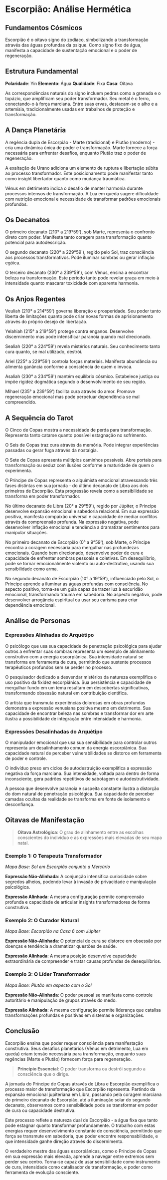# Escorpião: Análise Hermética 

## Fundamentos Cósmicos

Escorpião é o oitavo signo do zodíaco, simbolizando a transformação através das águas profundas da psique. Como signo fixo de água, manifesta a capacidade de sustentação emocional e o poder de regeneração.

## Estrutura Fundamental

**Polaridade**: Yin
**Elemento**: Água
**Qualidade**: Fixa
**Casa**: Oitava

As correspondências naturais do signo incluem pedras como a granada e o topázio, que amplificam seu poder transformador. Seu metal é o ferro, conectando-o à força marciana. Entre suas ervas, destacam-se o alho e a artemísia, tradicionalmente usadas em trabalhos de proteção e transformação.

## A Dança Planetária

A regência dupla de Escorpião - Marte (tradicional) e Plutão (moderno) - cria uma dinâmica única de poder e transformação. Marte fornece a força necessária para enfrentar desafios, enquanto Plutão traz o poder de regeneração.

A exaltação de Urano adiciona um elemento de ruptura e libertação súbita ao processo transformador. Este posicionamento pode manifestar tanto como insight libertador quanto como mudança traumática.

Vênus em detrimento indica o desafio de manter harmonia durante processos intensos de transformação. A Lua em queda sugere dificuldade com nutrição emocional e necessidade de transformar padrões emocionais profundos.

## Os Decanatos

O primeiro decanato (210° a 219°59'), sob Marte, representa o confronto direto com poder. Manifesta tanto coragem para transformação quanto potencial para autodescrição.

O segundo decanato (220° a 229°59'), regido pelo Sol, traz consciência aos processos transformativos. Pode iluminar sombras ou gerar inflação egóica.

O terceiro decanato (230° a 239°59'), com Vênus, ensina a encontrar beleza na transformação. Este período tanto pode revelar graça em meio à intensidade quanto mascarar toxicidade com aparente harmonia.

## Os Anjos Regentes

Veuliah (210° a 214°59') governa liberação e prosperidade. Seu poder tanto liberta de limitações quanto pode criar novas formas de aprisionamento através do próprio desejo de libertação.

Yelahiah (215° a 219°59') protege contra enganos. Desenvolve discernimento mas pode intensificar paranoia quando mal direcionado.

Sealiah (220° a 224°59') revela mistérios naturais. Seu conhecimento tanto cura quanto, se mal utilizado, destrói.

Ariel (225° a 229°59') controla forças materiais. Manifesta abundância ou alimenta ganância conforme a consciência de quem o invoca.

Asaliah (230° a 234°59') mantém equilíbrio cósmico. Estabelece justiça ou impõe rigidez dogmática segundo o desenvolvimento de seu regido.

Mihael (235° a 239°59') facilita cura através do amor. Promove regeneração emocional mas pode perpetuar dependência se mal compreendido.

## A Sequência do Tarot

O Cinco de Copas mostra a necessidade de perda para transformação. Representa tanto catarse quanto possível estagnação no sofrimento.

O Seis de Copas traz cura através da memória. Pode integrar experiências passadas ou gerar fuga através da nostalgia.

O Sete de Copas apresenta múltiplos caminhos possíveis. Abre portais para transformação ou seduz com ilusões conforme a maturidade de quem o experimenta.

O Príncipe de Copas representa o alquimista emocional atravessando três fases distintas em sua jornada - do último decanato de Libra aos dois primeiros de Escorpião. Esta progressão revela como a sensibilidade se transforma em poder transformador.

No último decanato de Libra (20° a 29°59'), regido por Júpiter, o Príncipe desenvolve expansão emocional e sabedoria relacional. Em sua expressão positiva, manifesta compaixão universal e capacidade de mediar conflitos através da compreensão profunda. Na expressão negativa, pode desenvolver inflação emocional e tendência a dramatizar sentimentos para manipular situações.

No primeiro decanato de Escorpião (0° a 9°59'), sob Marte, o Príncipe encontra a coragem necessária para mergulhar nas profundezas emocionais. Quando bem direcionado, desenvolve poder de cura e capacidade de enfrentar sombras pessoais e coletivas. Em desequilíbrio, pode se tornar emocionalmente violento ou auto-destrutivo, usando sua sensibilidade como arma.

No segundo decanato de Escorpião (10° a 19°59'), influenciado pelo Sol, o Príncipe aprende a iluminar as águas profundas com consciência. No aspecto positivo, torna-se um guia capaz de trazer luz à escuridão emocional, transformando trauma em sabedoria. No aspecto negativo, pode desenvolver arrogância espiritual ou usar seu carisma para criar dependência emocional.

## Análise de Personas

### Expressões Alinhadas do Arquétipo

O psicólogo que usa sua capacidade de penetração psicológica para ajudar outros a enfrentar suas sombras representa um exemplo de alinhamento construtivo com a energia escorpiânica. Sua intensidade natural se transforma em ferramenta de cura, permitindo que sustente processos terapêuticos profundos sem se perder no processo.

O pesquisador dedicado a desvendar mistérios da natureza exemplifica o uso positivo da fixidez escorpiânica. Sua persistência e capacidade de mergulhar fundo em um tema resultam em descobertas significativas, transformando obsessão natural em contribuição científica.

O artista que transmuta experiências dolorosas em obras profundas demonstra a expressão venusiana positiva mesmo em detrimento. Sua capacidade de encontrar beleza nas sombras e transformar dor em arte ilustra a possibilidade de integração entre intensidade e harmonia.

### Expressões Desalinhadas do Arquétipo

O manipulador emocional que usa sua sensibilidade para controlar outros representa um desalinhamento comum da energia escorpiânica. Sua capacidade natural de perceber vulnerabilidades se distorce em ferramenta de poder e controle.

O indivíduo preso em ciclos de autodestruição exemplifica a expressão negativa da força marciana. Sua intensidade, voltada para dentro de forma inconsciente, gera padrões repetitivos de sabotagem e autodestrutividade.

A pessoa que desenvolve paranoia e suspeita constante ilustra a distorção do dom natural de penetração psicológica. Sua capacidade de perceber camadas ocultas da realidade se transforma em fonte de isolamento e desconfiança.

## Oitavas de Manifestação

> **Oitava Astrológica**: O grau de alinhamento entre as escolhas conscientes do indivíduo e as expressões mais elevadas de seu mapa natal.

### Exemplo 1: O Terapeuta Transformador
*Mapa Base: Sol em Escorpião conjunto a Mercúrio*

**Expressão Não-Alinhada**:
A conjunção intensifica curiosidade sobre segredos alheios, podendo levar à invasão de privacidade e manipulação psicológica.

**Expressão Alinhada**:
A mesma configuração permite compreensão profunda e capacidade de articular insights transformadores de forma construtiva.

### Exemplo 2: O Curador Natural
*Mapa Base: Escorpião na Casa 6 com Júpiter*

**Expressão Não-Alinhada**:
O potencial de cura se distorce em obsessão por doenças e tendência a dramatizar questões de saúde.

**Expressão Alinhada**:
A mesma posição desenvolve capacidade extraordinária de compreender e tratar causas profundas de desequilíbrios.

### Exemplo 3: O Líder Transformador
*Mapa Base: Plutão em aspecto com o Sol*

**Expressão Não-Alinhada**:
O poder pessoal se manifesta como controle autoritário e manipulação de grupos através do medo.

**Expressão Alinhada**:
A mesma configuração permite liderança que catalisa transformações profundas e positivas em sistemas e organizações.

## Conclusão

Escorpião ensina que poder requer consciência para manifestação construtiva. Seus desafios planetários (Vênus em detrimento, Lua em queda) criam tensão necessária para transformação, enquanto suas regências (Marte e Plutão) fornecem força para regeneração.

> **Princípio Essencial**: O poder transforma ou destrói segundo a consciência que o dirige.

A jornada do Príncipe de Copas através de Libra e Escorpião exemplifica o processo maior de transformação que Escorpião representa. Partindo da expansão emocional jupiteriana em Libra, passando pela coragem marciana do primeiro decanato de Escorpião, até a iluminação solar do segundo decanato, observamos como sensibilidade pode se transformar em poder de cura ou capacidade destrutiva.

Este processo reflete a natureza dual de Escorpião - a água fixa que tanto pode estagnar quanto transformar profundamente. O trabalho com estas energias requer desenvolvimento constante de consciência, permitindo que força se transmute em sabedoria, que poder encontre responsabilidade, e que intensidade ganhe direção através do discernimento.

O verdadeiro mestre das águas escorpiânicas, como o Príncipe de Copas em sua expressão mais elevada, aprende a navegar entre extremos sem perder seu centro. Torna-se capaz de usar sensibilidade como instrumento de cura, intensidade como catalisador de transformação, e poder como ferramenta de evolução consciente.